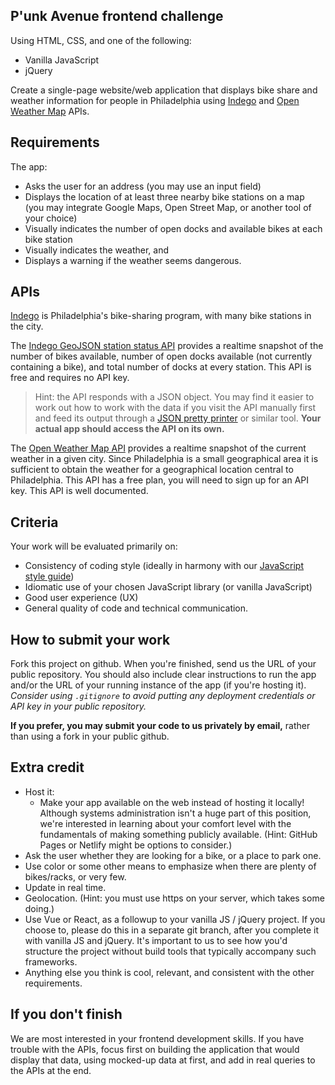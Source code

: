 ## P'unk Avenue frontend challenge

Using HTML, CSS, and one of the following:

* Vanilla JavaScript
* jQuery

Create a single-page website/web application that displays bike share and weather information for people in Philadelphia using [Indego](https://www.rideindego.com) and [Open Weather Map](https://openweathermap.org/current#name) APIs.

## Requirements

The app:
* Asks the user for an address (you may use an input field)
* Displays the location of at least three nearby bike stations on a map (you may integrate Google Maps, Open Street Map, or another tool of your choice)
* Visually indicates the number of open docks and available bikes at each bike station
* Visually indicates the weather, and
* Displays a warning if the weather seems dangerous.

## APIs
[Indego](https://www.rideindego.com) is Philadelphia's bike-sharing program, with many bike stations in the city.

The [Indego GeoJSON station status API](https://www.rideindego.com/stations/json/) provides a realtime snapshot of the number of bikes available, number of open docks available (not currently containing a bike), and total number of docks at every station. This API is free and requires no API key.

> Hint: the API responds with a JSON object. You may find it easier to work out how to work with the data if you visit the API manually first and feed its output through a [JSON pretty printer](http://jsonprettyprint.com/) or similar tool. **Your actual app should access the API on its own.**

The [Open Weather Map API](https://openweathermap.org/current#name) provides a realtime snapshot of the current weather in a given city. Since Philadelphia is a small geographical area it is sufficient to obtain the weather for a geographical location central to Philadelphia. This API has a free plan, you will need to sign up for an API key. This API is well documented.

## Criteria

Your work will be evaluated primarily on:

* Consistency of coding style (ideally in harmony with our [JavaScript style guide](https://github.com/punkave/best-practices/blob/master/javascript.md))
* Idiomatic use of your chosen JavaScript library (or vanilla JavaScript)
* Good user experience (UX)
* General quality of code and technical communication.

## How to submit your work

Fork this project on github. When you're finished, send us the URL of your public repository. You should also include clear instructions to run the app and/or the URL of your running instance of the app (if you're hosting it). *Consider using `.gitignore` to avoid putting any deployment credentials or API key in your public repository.*

**If you prefer, you may submit your code to us privately by email,** rather than using a fork in your public github.

## Extra credit

* Host it:
  * Make your app available on the web instead of hosting it locally! Although systems administration isn't a huge part of this position, we're interested in learning about your comfort level with the fundamentals of making something publicly available. (Hint: GitHub Pages or Netlify might be options to consider.)
* Ask the user whether they are looking for a bike, or a place to park one.
* Use color or some other means to emphasize when there are plenty of bikes/racks, or very few.
* Update in real time.
* Geolocation. (Hint: you must use https on your server, which takes some doing.)
* Use Vue or React, as a followup to your vanilla JS / jQuery project. If you choose to, please do this in a separate git branch, after you complete it with vanilla JS and jQuery. It's important to us to see how you'd structure the project without build tools that typically accompany such frameworks.
* Anything else you think is cool, relevant, and consistent with the other requirements.

## If you don't finish

We are most interested in your frontend development skills. If you have trouble with the APIs, focus first on building the application that would display that data, using mocked-up data at first, and add in real queries to the APIs at the end.
